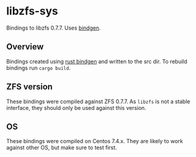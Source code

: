 # libzfs-sys

Bindings to libzfs 0.7.7. Uses [bindgen](https://github.com/rust-lang-nursery/rust-bindgen).

## Overview

Bindings created using [rust bindgen](https://github.com/rust-lang-nursery/rust-bindgen) and written
to the src dir. To rebuild bindings run `cargo build`.

## ZFS version

These bindings were compiled against ZFS 0.7.7. As `libzfs` is not a stable interface,
they should only be used against this version.

## OS

These bindings were compiled on Centos 7.4.x. They are likely to work against other
OS, but make sure to test first.
